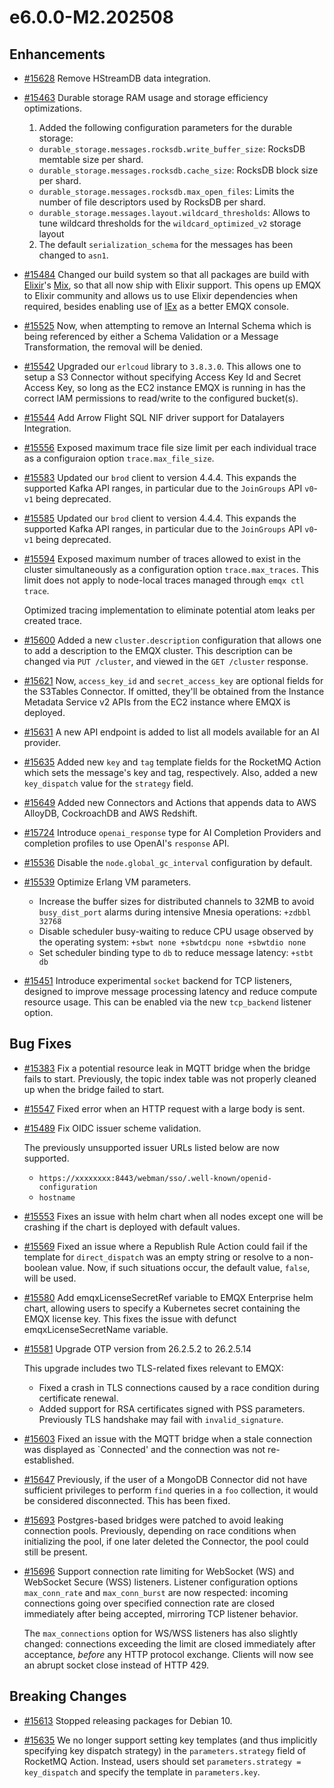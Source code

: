 # e6.0.0-M2.202508

## Enhancements

- [#15628](https://github.com/emqx/emqx/pull/15628) Remove HStreamDB data integration.

- [#15463](https://github.com/emqx/emqx/pull/15463) Durable storage RAM usage and storage efficiency optimizations.

  1. Added the following configuration parameters for the durable storage:

  - `durable_storage.messages.rocksdb.write_buffer_size`: RocksDB memtable size per shard.
  - `durable_storage.messages.rocksdb.cache_size`: RocksDB block size per shard.
  - `durable_storage.messages.rocksdb.max_open_files`: Limits the number of file descriptors used by RocksDB per shard.
  - `durable_storage.messages.layout.wildcard_thresholds`: Allows to tune wildcard thresholds for the `wildcard_optimized_v2` storage layout

  2. The default `serialization_schema` for the messages has been changed to `asn1`.

- [#15484](https://github.com/emqx/emqx/pull/15484) Changed our build system so that all packages are build with [Elixir](https://elixir-lang.org/)'s [Mix](https://hexdocs.pm/elixir/introduction-to-mix.html), so that all now ship with Elixir support.  This opens up EMQX to Elixir community and allows us to use Elixir dependencies when required, besides enabling use of [IEx](https://hexdocs.pm/iex/IEx.html) as a better EMQX console.

- [#15525](https://github.com/emqx/emqx/pull/15525) Now, when attempting to remove an Internal Schema which is being referenced by either a Schema Validation or a Message Transformation, the removal will be denied.

- [#15542](https://github.com/emqx/emqx/pull/15542) Upgraded our `erlcoud` library to `3.8.3.0`.  This allows one to setup a S3 Connector without specifying Access Key Id and Secret Access Key, so long as the EC2 instance EMQX is running in has the correct IAM permissions to read/write to the configured bucket(s).

- [#15544](https://github.com/emqx/emqx/pull/15544) Add Arrow Flight SQL NIF driver support for Datalayers Integration.

- [#15556](https://github.com/emqx/emqx/pull/15556) Exposed maximum trace file size limit per each individual trace as a configuraion option `trace.max_file_size`.

- [#15583](https://github.com/emqx/emqx/pull/15583) Updated our `brod` client to version 4.4.4.  This expands the supported Kafka API ranges, in particular due to the `JoinGroups` API `v0`-`v1` being deprecated.

- [#15585](https://github.com/emqx/emqx/pull/15585) Updated our `brod` client to version 4.4.4. This expands the supported Kafka API ranges, in particular due to the `JoinGroups` API `v0`-`v1` being deprecated.

- [#15594](https://github.com/emqx/emqx/pull/15594) Exposed maximum number of traces allowed to exist in the cluster simultaneously as a configuration option `trace.max_traces`. This limit does not apply to node-local traces managed through `emqx ctl trace`.

  Optimized tracing implementation to eliminate potential atom leaks per created trace.

- [#15600](https://github.com/emqx/emqx/pull/15600) Added a new `cluster.description` configuration that allows one to add a description to the EMQX cluster.  This description can be changed via `PUT /cluster`, and viewed in the `GET /cluster` response.

- [#15621](https://github.com/emqx/emqx/pull/15621) Now, `access_key_id` and `secret_access_key` are optional fields for the S3Tables Connector.  If omitted, they'll be obtained from the Instance Metadata Service v2 APIs from the EC2 instance where EMQX is deployed.

- [#15631](https://github.com/emqx/emqx/pull/15631) A new API endpoint is added to list all models available for an AI provider.

- [#15635](https://github.com/emqx/emqx/pull/15635) Added new `key` and `tag` template fields for the RocketMQ Action which sets the message's key and tag, respectively.  Also, added a new `key_dispatch` value for the `strategy` field.

- [#15649](https://github.com/emqx/emqx/pull/15649) Added new Connectors and Actions that appends data to AWS AlloyDB, CockroachDB and AWS Redshift.

- [#15724](https://github.com/emqx/emqx/pull/15724) Introduce `openai_response` type for AI Completion Providers and completion profiles to use OpenAI's `response` API.

- [#15536](https://github.com/emqx/emqx/pull/15536) Disable the `node.global_gc_interval` configuration by default.

- [#15539](https://github.com/emqx/emqx/pull/15539) Optimize Erlang VM parameters.

  - Increase the buffer sizes for distributed channels to 32MB to avoid `busy_dist_port` alarms during intensive Mnesia operations: `+zdbbl 32768`
  - Disable scheduler busy-waiting to reduce CPU usage observed by the operating system: `+sbwt none +sbwtdcpu none +sbwtdio none`
  - Set scheduler binding type to `db` to reduce message latency: `+stbt db`

- [#15451](https://github.com/emqx/emqx/pull/15451) Introduce experimental `socket` backend for TCP listeners, designed to improve message processing latency and reduce compute resource usage. This can be enabled via the new `tcp_backend` listener option.

## Bug Fixes

- [#15383](https://github.com/emqx/emqx/pull/15383) Fix a potential resource leak in MQTT bridge when the bridge fails to start. Previously, the topic index table was not properly cleaned up when the bridge failed to start.

- [#15547](https://github.com/emqx/emqx/pull/15547) Fixed error when an HTTP request with a large body is sent.

- [#15489](https://github.com/emqx/emqx/pull/15489) Fix OIDC issuer scheme validation.

  The previously unsupported issuer URLs listed below are now supported.

  - `https://xxxxxxxx:8443/webman/sso/.well-known/openid-configuration`
  - `hostname`

- [#15553](https://github.com/emqx/emqx/pull/15553) Fixes an issue with helm chart when all nodes except one will be crashing if the chart is deployed with default values.

- [#15569](https://github.com/emqx/emqx/pull/15569) Fixed an issue where a Republish Rule Action could fail if the template for `direct_dispatch` was an empty string or resolve to a non-boolean value.  Now, if such situations occur, the default value, `false`, will be used.

- [#15580](https://github.com/emqx/emqx/pull/15580) Add emqxLicenseSecretRef variable to EMQX Enterprise helm chart, allowing users to specify a Kubernetes secret containing the EMQX license key. This fixes the issue with defunct emqxLicenseSecretName variable.

- [#15581](https://github.com/emqx/emqx/pull/15581) Upgrade OTP version from 26.2.5.2 to 26.2.5.14

  This upgrade includes two TLS-related fixes relevant to EMQX:

  - Fixed a crash in TLS connections caused by a race condition during certificate renewal.
  - Added support for RSA certificates signed with PSS parameters. Previously TLS handshake may fail with `invalid_signature`.


- [#15603](https://github.com/emqx/emqx/pull/15603) Fixed an issue with the MQTT bridge when a stale connection was displayed as `Connected' and the connection was not re-established.

- [#15647](https://github.com/emqx/emqx/pull/15647) Previously, if the user of a MongoDB Connector did not have sufficient privileges to perform `find` queries in a `foo` collection, it would be considered disconnected.  This has been fixed.

- [#15693](https://github.com/emqx/emqx/pull/15693) Postgres-based bridges were patched to avoid leaking connection pools.  Previously, depending on race conditions when initializing the pool, if one later deleted the Connector, the pool could still be present.

- [#15696](https://github.com/emqx/emqx/pull/15696) Support connection rate limiting for WebSocket (WS) and WebSocket Secure (WSS) listeners. Listener configuration options `max_conn_rate` and `max_conn_burst` are now respected: incoming connections going over specified connection rate are closed immediately after being accepted, mirroring TCP listener behavior.

  The `max_connections` option for WS/WSS listeners has also slightly changed: connections exceeding the limit are closed immediately after acceptance, _before_ any HTTP protocol exchange. Clients will now see an abrupt socket close instead of HTTP 429.

## Breaking Changes

- [#15613](https://github.com/emqx/emqx/pull/15613) Stopped releasing packages for Debian 10.

- [#15635](https://github.com/emqx/emqx/pull/15635) We no longer support setting key templates (and thus implicitly specifying key dispatch strategy) in the `parameters.strategy` field of RocketMQ Action.  Instead, users should set `parameters.strategy = key_dispatch` and specify the template in `parameters.key`.
